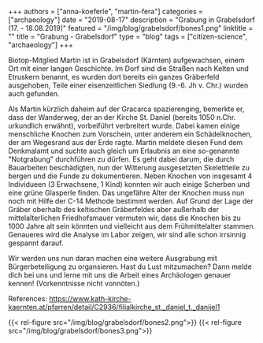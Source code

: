 +++
authors = ["anna-koeferle", "martin-fera"]
categories = ["archaeology"]
date = "2019-08-17"
description = "Grabung in Grabelsdorf (17. - 18.08.2019)"
featured = "/img/blog/grabelsdorf/bones1.png"
linktitle = ""
title = "Grabung - Grabelsdorf"
type = "blog"
tags = ["citizen-science", "archaeology"]
+++

Biotop-Mitglied Martin ist in Grabelsdorf (Kärnten) aufgewachsen, einem Ort mit einer langen Geschichte. Im Dorf sind die Straßen nach Kelten und Etruskern benannt, es wurden dort bereits ein ganzes Gräberfeld ausgehoben, Teile einer eisenzeitlichen Siedlung (9.-6. Jh v. Chr.) wurden auch gefunden.

Als Martin kürzlich daheim auf der Gracarca spazierenging, bemerkte er, dass der Wanderweg, der an der Kirche St. Daniel (bereits 1050 n.Chr. urkundlich erwähnt), vorbeiführt verbreitert wurde. Dabei kamen einige menschliche Knochen zum Vorschein, unter anderem ein Schädelknochen, der am Wegesrand aus der Erde ragte. Martin meldete diesen Fund dem Denkmalamt und suchte auch gleich um Erlaubnis an eine so-genannte "Notgrabung" durchführen zu dürfen. Es geht dabei darum, die durch Bauarbeiten beschädigten, nun der Witterung ausgesetzten Skelettteile zu bergen und die Funde zu dokumentieren. Neben Knochen von insgesamt 4 Individueen (3 Erwachsene, 1 Kind) konnten wir auch einige Scherben und eine grüne Glasperle finden.
Das ungefähre Alter der Knochen muss nun noch mit Hilfe der C-14 Methode bestimmt werden. Auf Grund der Lage der Gräber oberhalb des keltischen Gräberfeldes aber außerhalb der mittelalterlichen Friedhofsmauer vermuten wir, dass die Knochen bis zu 1000 Jahre alt sein könnten und vielleicht aus dem Frühmittelalter stammen. Genaueres wird die Analyse im Labor zeigen, wir sind alle schon irrsinnig gespannt darauf.

Wir werden uns nun daran machen eine weitere Ausgrabung mit Bürgerbeteiligung zu organsieren. Hast du Lust mitzumachen? Dann melde dich bei uns und lerne mit uns die Arbeit eines Archäologen genauer kennen! (Vorkenntnisse nicht vonnöten.)


References: https://www.kath-kirche-kaernten.at/pfarren/detail/C2936/filialkirche_st._daniel_t._danijel1

{{< rel-figure src="/img/blog/grabelsdorf/bones2.png">}}
{{< rel-figure src="/img/blog/grabelsdorf/bones3.png">}}
